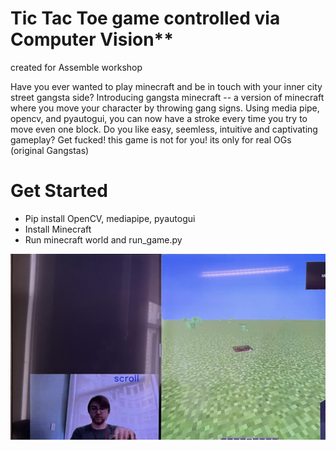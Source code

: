 # Tic Tac Toe game controlled via Computer Vision**
created for Assemble workshop

Have you ever wanted to play minecraft and be in touch with your inner city street gangsta side? 
Introducing gangsta minecraft -- a version of minecraft where you move your character by throwing gang signs.
Using media pipe, opencv, and pyautogui, you can now have a stroke every time you try to move even one block. 
Do you like easy, seemless, intuitive and captivating gameplay? Get fucked! this game is not for you! its only for real OGs (original Gangstas) 

# Get Started
- Pip install OpenCV, mediapipe, pyautogui
- Install Minecraft
- Run minecraft world and run_game.py

![Demo](demo1.png)
